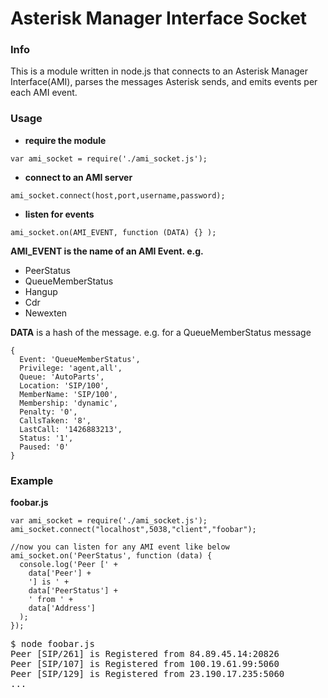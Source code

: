 # Asterisk Manager Interface Socket

### Info
This is a module written in node.js that connects to an Asterisk Manager Interface(AMI), parses the messages Asterisk sends, and emits events per each AMI event.

### Usage
- **require the module**
```
var ami_socket = require('./ami_socket.js');
```
- **connect to an AMI server**
```
ami_socket.connect(host,port,username,password);
```
- **listen for events**
```
ami_socket.on(AMI_EVENT, function (DATA) {} );
```
**AMI_EVENT is the name of an AMI Event. e.g.**
* PeerStatus
* QueueMemberStatus
* Hangup
* Cdr
* Newexten

**DATA** is a hash of the message. e.g. for a QueueMemberStatus message
```
{
  Event: 'QueueMemberStatus',
  Privilege: 'agent,all',
  Queue: 'AutoParts',
  Location: 'SIP/100',
  MemberName: 'SIP/100',
  Membership: 'dynamic',
  Penalty: '0',
  CallsTaken: '8',
  LastCall: '1426883213',
  Status: '1',
  Paused: '0'
}
```

### Example

**foobar.js**
```
var ami_socket = require('./ami_socket.js');
ami_socket.connect("localhost",5038,"client","foobar");

//now you can listen for any AMI event like below
ami_socket.on('PeerStatus', function (data) {
  console.log('Peer [' +
    data['Peer'] +
    '] is ' +
    data['PeerStatus'] +
    ' from ' +
    data['Address']
  );
});
```

<pre>
$ node foobar.js
Peer [SIP/261] is Registered from 84.89.45.14:20826
Peer [SIP/107] is Registered from 100.19.61.99:5060
Peer [SIP/129] is Registered from 23.190.17.235:5060
...
</pre>
